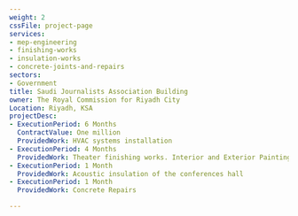 ```yaml
---
weight: 2
cssFile: project-page
services:
- mep-engineering
- finishing-works
- insulation-works
- concrete-joints-and-repairs
sectors:
- Government
title: Saudi Journalists Association Building
owner: The Royal Commission for Riyadh City
Location: Riyadh, KSA
projectDesc:
- ExecutionPeriod: 6 Months
  ContractValue: One million
  ProvidedWork: HVAC systems installation
- ExecutionPeriod: 4 Months
  ProvidedWork: Theater finishing works. Interior and Exterior Painting
- ExecutionPeriod: 1 Month
  ProvidedWork: Acoustic insulation of the conferences hall
- ExecutionPeriod: 1 Month
  ProvidedWork: Concrete Repairs

---
```

